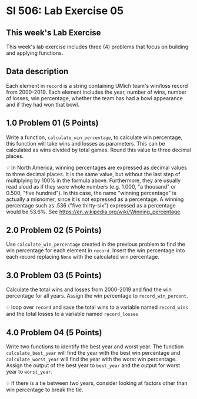 # SI 506: Lab Exercise 05

## This week's Lab Exercise

This week's lab exercise includes three (4) problems that focus on building and applying functions.

## Data description

Each element in `record` is a string containing UMich team's win/loss record from 2000-2019.
Each element includes the year, number of wins, number of losses, win percentage, whether
the team has had a bowl appearance and if they had won that bowl.

## 1.0 Problem 01 (5 Points)

Write a function, `calculate_win_percentage`, to calculate win percentage, this function will
take wins and losses as parameters. This can be calculated as wins divided by total games. Round
this value to three decimal places.

:bulb: In North America, winning percentages are expressed as decimal values to three decimal places.
It is the same value, but without the last step of multiplying by 100% in the formula above.
Furthermore, they are usually read aloud as if they were whole numbers (e.g. 1.000, "a thousand" or
0.500, "five hundred"). In this case, the name "winning percentage" is actually a misnomer, since
it is not expressed as a percentage. A winning percentage such as .536 ("five thirty-six") expressed
as a percentage would be 53.6%. See https://en.wikipedia.org/wiki/Winning_percentage.

## 2.0 Problem 02 (5 Points)

Use `calculate_win_percentage` created in the previous problem to find the win percentage for each
element in `record`. Insert the win percentage into each record replacing `None` with the calculated
win percentage.

## 3.0 Problem 03 (5 Points)

Calculate the total wins and losses from 2000-2019 and find the win percentage for all years. Assign
the win percentage to  `record_win_percent`.

:bulb: loop over `record` and save the total wins to a variable named `record_wins` and the total losses to a variable named `record_losses`

## 4.0 Problem 04 (5 Points)

Write two functions to identify the best year and worst year. The function `calculate_best_year` will
find the year with the best win percentage and `calculate_worst_year` will find the year with the
worst win percentage. Assign the output of the best year to `best_year` and the output for worst
year to `worst_year`.

:bulb: If there is a tie between two years, consider looking at factors other than win percentage to
break the tie.